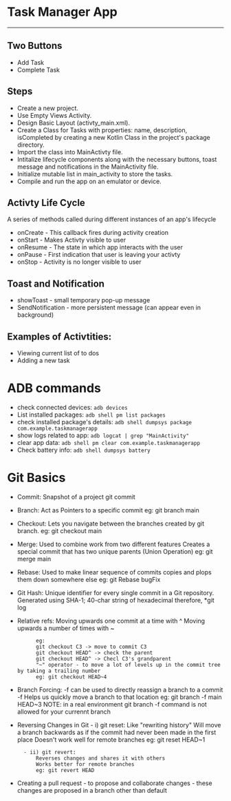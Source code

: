 # Task Manager App
---

## Two Buttons
- Add Task
- Complete Task

## Steps
- Create a new project.
- Use Empty Views Activity.
- Design Basic Layout (activty_main.xml).
- Create a Class for Tasks with properties: name, description, isCompleted by creating a new Kotlin Class in the project's package directory.
- Import the class into MainActivty file.
- Intitalize lifecycle components along with the necessary buttons, toast message and notifications in the MainActivity file.
- Initialize mutable list in main_activity to store the tasks.
- Compile and run the app on an emulator or device.

## Activty Life Cycle
A series of methods called during different instances of an app's lifecycle
- onCreate - This callback fires during activity creation
- onStart - Makes Activty visible to user
- onResume - The state in which app interacts with the user
- onPause - First indication that user is leaving your activty
- onStop - Activity is no longer visible to user

## Toast and Notification
- showToast - small temporary pop-up message
- SendNotification - more persistent message (can appear even in background)

## Examples of Activtities:
- Viewing current list of to dos
- Adding a new task

# ADB commands
- check connected devices: `adb devices`
- List installed packages: `adb shell pm list packages`
- check installed package's details: `adb shell dumpsys package com.example.taskmanagerapp`
- show logs related to app: `adb logcat | grep "MainActivity"`
- clear app data: `adb shell pm clear com.example.taskmanagerapp`
- Check battery info: `adb shell dumpsys battery`

# Git Basics
- Commit:
	  	Snapshot of a project
	  	git commit 

- Branch:
		Act as Pointers to a specific commit
		eg: git branch main

- Checkout:
		Lets you navigate between the branches created by git branch.
		eg: git checkout main

- Merge:
		Used to combine work from two different features
		Creates a special commit that has two unique parents (Union Operation)
		eg: git merge main
		
- Rebase:
		Used to make linear sequence of commits
		copies and plops them down somewhere else
		eg: git Rebase bugFix
	
- Git Hash: 
		Unique identifier for every single commit in a Git repository.
		Generated using SHA-1; 40-char string of hexadecimal
		therefore, *git log
- Relative refs:
		    Moving upwards one commit at a time with ^
		    Moving upwards a number of times with ~<num>
		    
		    eg:
		    git checkout C3 -> move to commit C3
		    git checkout HEAD^ -> check the parent
		    git checkout HEAD^ -> Checl C3's grandparent
		    "~" operator - to move a lot of levels up in the commit tree by taking a trailing number
		    eg: git checkout HEAD~4
	
- Branch Forcing:
		-f can be used to directly reassign a branch to a commit
		-f Helps us quickly move a branch to that location
		eg: git branch -f main HEAD~3
		NOTE: in a real environment git branch -f command is not allowed for your currennt branch
		    

- Reversing Changes in Git
		- i) git reset:
			Like "rewriting history"
			Will move a branch backwards as if the commit had never been made in the first place
			Doesn't work well for remote branches
			eg: git reset HEAD~1
			
		- ii) git revert:
			Reverses changes and shares it with others
			Works better for remote branches
			eg: git revert HEAD
	
- Creating a pull request
		- to propose and collaborate changes
		- these changes are proposed in a branch other than default
		
		
